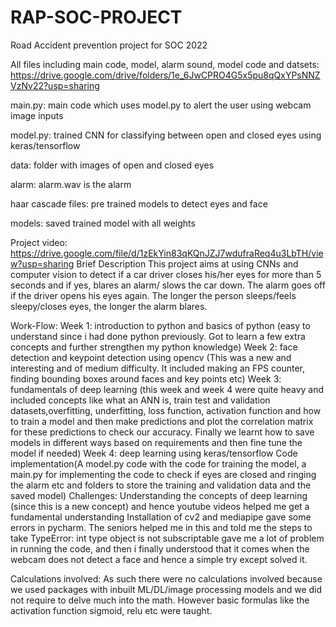 # RAP-SOC-PROJECT
Road Accident prevention project for SOC 2022


All files including main code, model, alarm sound, model code and datsets:
https://drive.google.com/drive/folders/1e_6JwCPRO4G5x5pu8qQxYPsNNZVzNv22?usp=sharing

main.py: main code which uses model.py to alert the user using webcam image inputs

model.py: trained CNN for classifying between open and closed eyes using keras/tensorflow

data: folder with images of open and closed eyes

alarm: alarm.wav is the alarm

haar cascade files: pre trained models to detect eyes and face

models: saved trained model with all weights

Project video: 
https://drive.google.com/file/d/1zEkYin83qKQnJZJ7wdufraReq4u3LbTH/view?usp=sharing
Brief Description
This project aims at using CNNs and computer vision to detect if a car driver closes his/her eyes for more than 5 seconds and if yes, blares an alarm/ slows the car down. The alarm goes off if the driver opens his eyes again.
The longer the person sleeps/feels sleepy/closes eyes, the longer the alarm blares.

Work-Flow:
Week 1: introduction to python and basics of python (easy to understand since i had done python previously. Got to learn a few extra concepts and further strengthen my python knowledge)
Week 2: face detection and keypoint detection using opencv (This was a new and interesting and of medium difficulty. It included making an FPS counter, finding bounding boxes around faces and key points etc)
Week 3: fundamentals of deep learning (this week and week 4 were quite heavy and included concepts like what an ANN is, train test and validation datasets,overfitting, underfitting, loss function, activation function and how to train a model and then make predictions and plot the correlation matrix for these predictions to check our accuracy. Finally we learnt how to save models in different ways based on requirements and then fine tune the model if needed)
Week 4: deep learning using keras/tensorflow
Code implementation(A model.py code with the code for training the model, a main.py for implementing the code to check if eyes are closed and ringing the alarm etc and folders to store the training and validation data and the saved model)
Challenges:
Understanding the concepts of deep learning (since this is a new concept) and hence youtube videos helped me get a fundamental understanding
Installation of cv2 and mediapipe gave some errors in pycharm. The seniors helped me in this and told me the steps to take
TypeError: int type object is not subscriptable gave me a lot of problem in running the code, and then i finally understood that it comes when the webcam does not detect a face and hence a simple try except solved it.


Calculations involved:
As such there were no calculations involved because we used packages with inbuilt ML/DL/image processing models and we did not require to delve much into the math.
However basic formulas like the activation function sigmoid, relu etc were taught.
